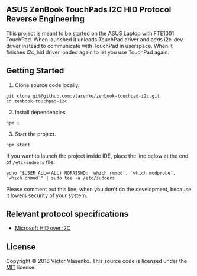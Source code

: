 ## ASUS ZenBook TouchPads I2C HID Protocol Reverse Engineering

This project is meant to be started on the ASUS Laptop with FTE1001 TouchPad. When launched it unloads TouchPad driver 
and adds i2c-dev driver instead to communicate with TouchPad in userspace. When it finishes i2c_hid driver loaded again to
let you use TouchPad again.

## Getting Started

1. Clone source code locally.

  ```
  git clone git@github.com:vlasenko/zenbook-touchpad-i2c.git
  cd zenbook-touchpad-i2c
  ```

2. Install dependencies.

  ```
  npm i
  ```

3. Start the project.

  ```
  npm start
  ```


If you want to launch the project inside IDE, place the line below at the end of `/etc/sudoers` file:
``` shell
echo "$USER ALL=(ALL) NOPASSWD: `which rmmod`, `which modprobe`, `which chmod`" | sudo tee -a /etc/sudoers
```

Please comment out this line, when you don't do the development, because it lowers security of your system.

## Relevant protocol specifications
- [Microsoft HID over I2C]

## License
Copyright © 2016 Victor Vlasenko. This source code is licensed under the [MIT] license.

[MIT]: LICENSE
[Microsoft HID over I2C]: http://download.microsoft.com/download/7/d/d/7dd44bb7-2a7a-4505-ac1c-7227d3d96d5b/hid-over-i2c-protocol-spec-v1-0.docx
